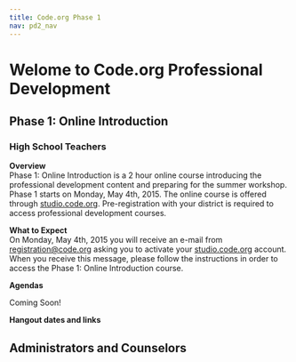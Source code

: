```yaml
---
title: Code.org Phase 1
nav: pd2_nav
---
```



# Welome to Code.org Professional Development


## Phase 1: Online Introduction ##

### High School Teachers ###
**Overview**
<br/>
Phase 1: Online Introduction is a 2 hour online course introducing the professional development content and preparing for the summer workshop. Phase 1 starts on Monday, May 4th, 2015. The online course is offered through [studio.code.org](studio.code.org). Pre-registration with your district is required to access professional development courses.


**What to Expect** 
<br/>
On Monday, May 4th, 2015 you will receive an e-mail from registration@code.org asking you to activate your [studio.code.org](studio.code.org) account. When you receive this message, please follow the instructions in order to access the Phase 1: Online Introduction course.


**Agendas**

Coming Soon! 

**Hangout dates and links**



## Administrators and Counselors





